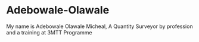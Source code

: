 # Adebowale-Olawale
My name is Adebowale Olawale Micheal, A Quantity Surveyor by profession and a training at 3MTT Programme
